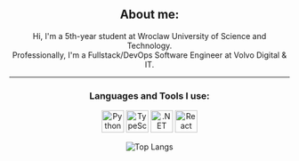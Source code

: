 <div align="center">
  
  ## About me:
  Hi, I'm a 5th-year student at Wroclaw University of Science and Technology.  
  Professionally, I'm a Fullstack/DevOps Software Engineer at Volvo Digital & IT.  
  
  -------------------
  
  ### Languages and Tools I use:
  
<p align="center">
    <img src="https://cdn3.iconfinder.com/data/icons/logos-and-brands-adobe/512/267_Python-512.png" alt="Python" width="40" height="40"/>
    <img src="https://cdn-icons-png.flaticon.com/512/5968/5968381.png" alt="TypeScript" width="40" height="40"/>
    <img src="https://upload.wikimedia.org/wikipedia/commons/e/ee/.NET_Core_Logo.svg" alt=".NET" width="40" height="40"/>
    <img src="https://avatars.githubusercontent.com/u/6412038?s=280&v=4" alt="React" width="40" height="40"/>
</p>


<p align="center">
  <img src="https://github-readme-stats.vercel.app/api/top-langs/?username=serwus701&hide=jupyter%20notebook,c%2B%2B,c,html,makefile&layout=donut&title_color=ffffff&text_color=c9cacc&icon_color=2bbc8a&bg_color=1d1f21" alt="Top Langs" />
</p>
  </div>
  
